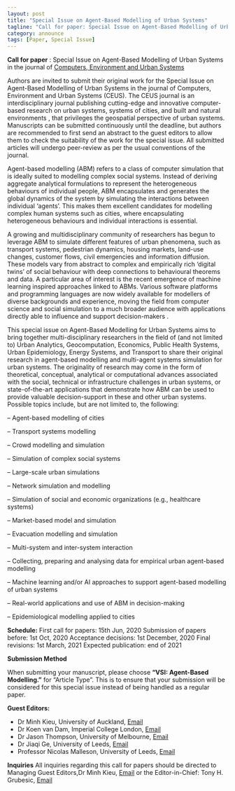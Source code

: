 ```yaml
---
layout: post
title: "Special Issue on Agent-Based Modelling of Urban Systems"
tagline: "Call for paper: Special Issue on Agent-Based Modelling of Urban Systems"
category: announce
tags: [Paper, Special Issue]
---
```


**Call for paper** : Special Issue on Agent-Based Modelling of Urban Systems in the journal of [Computers, Environment and Urban Systems](https://www.sciencedirect.com/journal/computers-environment-and-urban-systems)

Authors are invited to submit their original work for the Special Issue on Agent-Based Modelling of Urban Systems in the journal of Computers, Environment and Urban Systems (CEUS). The CEUS journal is an interdisciplinary journal publishing cutting-edge and innovative computer-based research on urban systems, systems of cities, and built and natural environments , that privileges the geospatial perspective of urban systems. Manuscripts can be submitted continuously until the deadline, but authors are recommended to first send an abstract to the guest editors to allow them to check the suitability of the work for the special issue. All submitted articles will undergo peer-review as per the usual conventions of the journal.

Agent-based modelling (ABM) refers to a class of computer simulation that is ideally suited to modelling complex social systems. Instead of deriving aggregate analytical formulations to represent the heterogeneous behaviours of individual people, ABM encapsulates and generates the global dynamics of the system by simulating the interactions between individual ‘agents’. This makes them excellent candidates for modelling complex human systems such as cities, where encapsulating heterogeneous behaviours and individual interactions is essential. 

A growing and multidisciplinary community of researchers has begun to leverage ABM to simulate different features of urban phenomena, such as transport systems, pedestrian dynamics, housing markets, land-use changes, customer flows, civil emergencies and information diffusion. These models vary from abstract to complex and empirically rich ‘digital twins’ of social behaviour with deep connections to behavioural theorems and data. A particular area of interest is the recent emergence of machine learning inspired approaches linked to ABMs. Various software platforms and programming languages are now widely available for modellers of diverse backgrounds and experience, moving the field from computer science and social simulation to a much broader audience with applications directly able to influence and support decision-makers . 

This special issue on Agent-Based Modelling for Urban Systems aims to bring together multi-disciplinary researchers in the field of (and not limited to) Urban Analytics, Geocomputation, Economics, Public Health Systems, Urban Epidemiology, Energy Systems, and Transport to share their original research in agent-based modelling and multi-agent systems simulation for urban systems. The originality of research may come in the form of theoretical, conceptual, analytical or computational advances associated with the social, technical or infrastructure challenges in urban systems, or state-of-the-art applications that demonstrate how ABM can be used to provide valuable decision-support in these and other urban systems. Possible topics include, but are not limited to, the following:

– Agent-based modelling of cities

– Transport systems modelling 

– Crowd modelling and simulation

– Simulation of complex social systems

– Large-scale urban simulations

– Network simulation and modelling

– Simulation of social and economic organizations (e.g., healthcare systems)

– Market-based model and simulation

– Evacuation modelling and simulation

– Multi-system and inter-system interaction

– Collecting, preparing and analysing data for empirical urban agent-based modelling

– Machine learning and/or AI approaches to support agent-based modelling of urban systems

– Real-world applications and use of ABM in decision-making

– Epidemiological modelling applied to cities

**Schedule:**
First call for papers: 15th Jun, 2020
Submission of papers before: 1st Oct, 2020
Acceptance decisions: 1st December, 2020
Final revisions: 1st March, 2021
Expected publication: end of 2021

**Submission Method**

When submitting your manuscript, please choose **“VSI: Agent-Based Modelling.”** for “Article Type”. This is to ensure that your submission will be considered for this special issue instead of being handled as a regular paper.

**Guest Editors:**
- Dr Minh Kieu, University of Auckland, [Email](mailto:minh.kieu@auckland.ac.nz)
- Dr Koen van Dam, Imperial College London, [Email](mailto:k.van-dam@imperial.ac.uk)
- Dr Jason Thompson, University of Melbourne, [Email](mailto:jason.thompson@unimelb.edu.au) 
- Dr Jiaqi Ge, University of Leeds, [Email](mailto:j.ge@leeds.ac.uk)   
- Professor Nicolas Malleson, University of Leeds, [Email](mailto:n.s.malleson@leeds.ac.uk) 


**Inquiries**
All inquiries regarding this call for papers should be directed to Managing Guest Editors,Dr Minh Kieu, [Email](mailto:minh.kieu@auckland.ac.nz) or the Editor-in-Chief: Tony H. Grubesic, [Email](mailto:grubesic@utexas.edu) 

